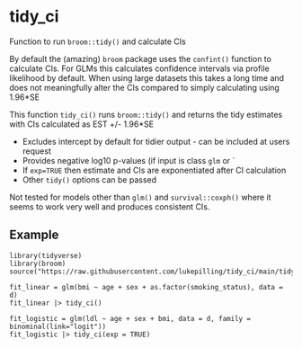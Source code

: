 # tidy_ci
Function to run `broom::tidy()` and calculate CIs

By default the (amazing) `broom` package uses the `confint()` function to calculate CIs. For GLMs this calculates confidence intervals via profile likelihood by default. When using large datasets this takes a long time and does not meaningfully alter the CIs compared to simply calculating using 1.96*SE

This function `tidy_ci()` runs `broom::tidy()` and returns the tidy estimates with CIs calculated as EST +/- 1.96*SE
 - Excludes intercept by default for tidier output - can be included at users request
 - Provides negative log10 p-values (if input is class `glm` or `
 - If `exp=TRUE` then estimate and CIs are exponentiated after CI calculation
 - Other `tidy()` options can be passed

Not tested for models other than `glm()` and `survival::coxph()` where it seems to work very well and produces consistent CIs.

## Example

```
library(tidyverse)
library(broom)
source("https://raw.githubusercontent.com/lukepilling/tidy_ci/main/tidy_ci.R")

fit_linear = glm(bmi ~ age + sex + as.factor(smoking_status), data = d)
fit_linear |> tidy_ci()

fit_logistic = glm(ldl ~ age + sex + bmi, data = d, family = binominal(link="logit"))
fit_logistic |> tidy_ci(exp = TRUE)
```
